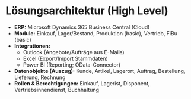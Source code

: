 # Lösungsarchitektur (High Level)

- **ERP:** Microsoft Dynamics 365 Business Central (Cloud)
- **Module:** Einkauf, Lager/Bestand, Produktion (basic), Vertrieb, FiBu (basic)
- **Integrationen:**
  - Outlook (Angebote/Aufträge aus E-Mails)
  - Excel (Export/Import Stammdaten)
  - Power BI (Reporting; OData-Connector)
- **Datenobjekte (Auszug):** Kunde, Artikel, Lagerort, Auftrag, Bestellung, Lieferung, Rechnung
- **Rollen & Berechtigungen:** Einkauf, Lagerist, Disponent, Vertriebsinnendienst, Buchhaltung
